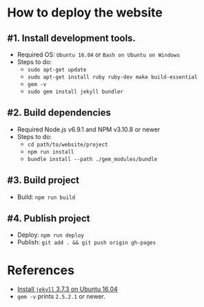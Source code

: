 # How to deploy the website

## #1. Install development tools.

* Required OS: `Ubuntu 16.04` or `Bash on Ubuntu on Windows`
* Steps to do:
    * `sudo apt-get update`
    * `sudo apt-get install ruby ruby-dev make build-essential`
    * `gem -v`
    * `sudo gem install jekyll bundler`

## #2. Build dependencies

* Required Node.js v6.9.1 and NPM v3.10.8 or newer
* Steps to do:
    * `cd path/to/website/project`
    * `npm run install`
    * `bundle install --path ./gem_modules/bundle`

## #3. Build project

* Build: `npm run build`

## #4. Publish project

* Deploy: `npm run deploy`
* Publish: `git add . && git push origin gh-pages`


# References

* [Install `jekyll` 3.7.3 on Ubuntu 16.04](https://www.digitalocean.com/community/tutorials/how-to-set-up-a-jekyll-development-site-on-ubuntu-16-04)
* `gem -v` prints `2.5.2.1` or newer.
